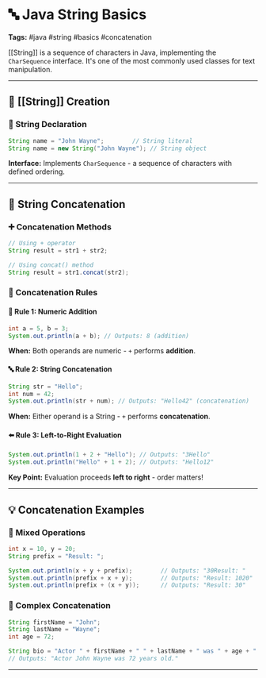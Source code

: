 # 🔤 Java String Basics

**Tags:** #java #string #basics #concatenation

[[String]] is a sequence of characters in Java, implementing the `CharSequence` interface. It's one of the most commonly used classes for text manipulation.

---

## 🔹 [[String]] Creation

### 📝 String Declaration

```java
String name = "John Wayne";        // String literal
String name = new String("John Wayne"); // String object
```

**Interface:** Implements `CharSequence` - a sequence of characters with defined ordering.

---

## 🔗 String Concatenation

### ➕ Concatenation Methods

```java
// Using + operator
String result = str1 + str2;

// Using concat() method
String result = str1.concat(str2);
```

### 🎯 Concatenation Rules

#### 🔢 Rule 1: Numeric Addition

```java
int a = 5, b = 3;
System.out.println(a + b); // Outputs: 8 (addition)
```

**When:** Both operands are numeric - `+` performs **addition**.

#### 🔤 Rule 2: String Concatenation

```java
String str = "Hello";
int num = 42;
System.out.println(str + num); // Outputs: "Hello42" (concatenation)
```

**When:** Either operand is a String - `+` performs **concatenation**.

#### ⬅️ Rule 3: Left-to-Right Evaluation

```java
System.out.println(1 + 2 + "Hello"); // Outputs: "3Hello"
System.out.println("Hello" + 1 + 2); // Outputs: "Hello12"
```

**Key Point:** Evaluation proceeds **left to right** - order matters!

---

## 💡 Concatenation Examples

### 🔄 Mixed Operations

```java
int x = 10, y = 20;
String prefix = "Result: ";

System.out.println(x + y + prefix);        // Outputs: "30Result: "
System.out.println(prefix + x + y);        // Outputs: "Result: 1020"
System.out.println(prefix + (x + y));      // Outputs: "Result: 30"
```

### 🎨 Complex Concatenation

```java
String firstName = "John";
String lastName = "Wayne";
int age = 72;

String bio = "Actor " + firstName + " " + lastName + " was " + age + " years old.";
// Outputs: "Actor John Wayne was 72 years old."
```

---